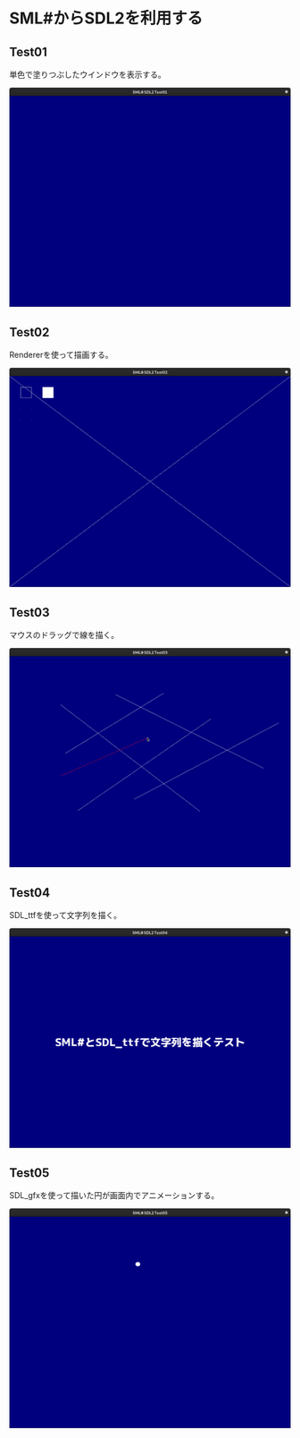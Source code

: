 # SML#からSDL2を利用する

## Test01

単色で塗りつぶしたウインドウを表示する。

![Test01 Capture](img/Test01_capture.png)

## Test02

Rendererを使って描画する。

![Test02 Capture](img/Test02_capture.png)

## Test03

マウスのドラッグで線を描く。

![Test03 Capture](img/Test03_capture.png)

## Test04

SDL_ttfを使って文字列を描く。

![Test04 Capture](img/Test04_capture.png)

## Test05

SDL_gfxを使って描いた円が画面内でアニメーションする。

![Test04 Capture](img/Test05_capture.png)
